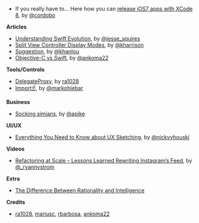 * If you really have to... Here how you can [release iOS7 apps with XCode 8](http://cordobo.com/2281-quick-tip-release-ios-7-apps-with-xcode-8/), by [@cordobo](https://twitter.com/cordobo)

**Articles**

* [Understanding Swift Evolution](http://www.jessesquires.com/understanding-swift-evolution/), by [@jesse_squires](https://twitter.com/jesse_squires)
* [Split View Controller Display Modes](http://useyourloaf.com/blog/split-view-controller-display-modes/), by [@kharrison](https://twitter.com/kharrison)
* [Suggestion](http://khanlou.com/2016/10/suggestion/), by [@khanlou](http://www.twitter.com/khanlou)
* [Objective-C vs Swift](https://medium.com/@ankoma22/objective-c-vs-swift-904c71dfc75b#.lmaszgteg), by [@ankoma22](https://twitter.com/ankoma22)


**Tools/Controls**

* [DelegateProxy](https://github.com/ra1028/DelegateProxy), by [ra1028](https://github.com/ra1028)
* [Import☝️](https://github.com/markohlebar/Import), by [@markohlebar](https://twitter.com/markohlebar)

**Business**

* [Socking simians](http://www.allenpike.com/2016/socking-simians/), by [@apike](http://www.twitter.com/apike/)

**UI/UX**

* [Everything You Need to Know about UX Sketching](https://www.toptal.com/designers/ux/guide-to-ux-sketching), by [@nickvyhouski](https://twitter.com/nickvyhouski)

**Videos**

* [Refactoring at Scale – Lessons Learned Rewriting Instagram’s Feed](https://realm.io/news/tryswift-ryan-nystrom-refactoring-at-scale-lessons-learned-rewriting-instagram-feed/), by [@_ryannystrom](https://twitter.com/_ryannystrom)

**Extra**

* [The Difference Between Rationality and Intelligence](http://mobile.nytimes.com/2016/09/18/opinion/sunday/the-difference-between-rationality-and-intelligence.html?)

**Credits**

* [ra1028](https://github.com/ra1028), [mariusc](https://github.com/mariusc), [rbarbosa](https://github.com/rbarbosa), [ankoma22](https://github.com/Ankoma22)
